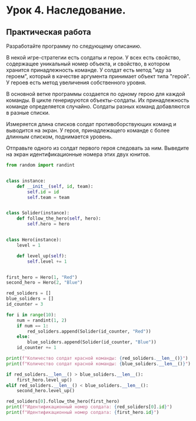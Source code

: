 # Урок 4. Наследование.
## Практическая работа

Разработайте программу по следующему описанию.

В некой игре-стратегии есть солдаты и герои. У всех есть свойство, содержащее уникальный номер объекта, и свойство, в котором хранится принадлежность команде. У солдат есть метод "иду за героем", который в качестве аргумента принимает объект типа "герой". У героев есть метод увеличения собственного уровня.

В основной ветке программы создается по одному герою для каждой команды. В цикле генерируются объекты-солдаты. Их принадлежность команде определяется случайно. Солдаты разных команд добавляются в разные списки.

Измеряется длина списков солдат противоборствующих команд и выводится на экран. У героя, принадлежащего команде с более длинным списком, поднимается уровень.

Отправьте одного из солдат первого героя следовать за ним. Выведите на экран идентификационные номера этих двух юнитов.
```PYTHON
from random import randint


class instance:
    def __init__(self, id, team):
        self.id = id
        self.team = team


class Solider(instance):
    def follow_the_hero(self, hero):
        self.hero = hero


class Hero(instance):
    level = 1

    def level_up(self):
        self.level += 1


first_hero = Hero(1, "Red")
second_hero = Hero(2, "Blue")

red_soliders = []
blue_soliders = []
id_counter = 3

for i in range(10):
    num = randint(1, 2)
    if num == 1:
        red_soliders.append(Solider(id_counter, "Red"))
    else:
        blue_soliders.append(Solider(id_counter, "Blue"))
    id_counter += 1

print(f"Количество солдат красной команды: {red_soliders.__len__()}")
print(f"Количество солдат красной команды: {blue_soliders.__len__()}")

if red_soliders.__len__() > blue_soliders.__len__():
    first_hero.level_up()
elif red_soliders.__len__() < blue_soliders.__len__():
    second_hero.level_up()

red_soliders[0].follow_the_hero(first_hero)
print(f"Идентификационный номер солдата: {red_soliders[0].id}")
print(f"Идентификационный номер солдата: {first_hero.id}")
```

